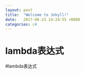 ```yaml
---
layout: post
title:  "Welcome to Jekyll!"
date:   2017-06-23 14:24:55 +0800
categories: c#
---
```

lambda表达式
==============

#lambda表达式
